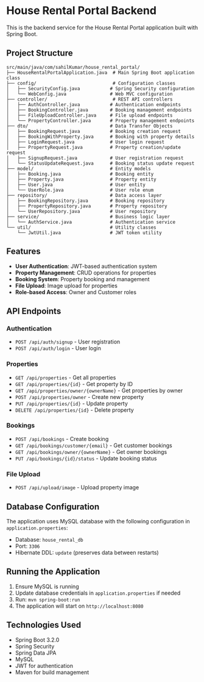 # House Rental Portal Backend

This is the backend service for the House Rental Portal application built with Spring Boot.

## Project Structure

```
src/main/java/com/sahilKumar/house_rental_portal/
├── HouseRentalPortalApplication.java  # Main Spring Boot application class
├── config/                            # Configuration classes
│   ├── SecurityConfig.java           # Spring Security configuration
│   └── WebConfig.java                # Web MVC configuration
├── controller/                        # REST API controllers
│   ├── AuthController.java           # Authentication endpoints
│   ├── BookingController.java        # Booking management endpoints
│   ├── FileUploadController.java     # File upload endpoints
│   └── PropertyController.java       # Property management endpoints
├── dto/                              # Data Transfer Objects
│   ├── BookingRequest.java           # Booking creation request
│   ├── BookingWithProperty.java      # Booking with property details
│   ├── LoginRequest.java             # User login request
│   ├── PropertyRequest.java          # Property creation/update request
│   ├── SignupRequest.java            # User registration request
│   └── StatusUpdateRequest.java      # Booking status update request
├── model/                            # Entity models
│   ├── Booking.java                  # Booking entity
│   ├── Property.java                 # Property entity
│   ├── User.java                     # User entity
│   └── UserRole.java                 # User role enum
├── repository/                       # Data access layer
│   ├── BookingRepository.java        # Booking repository
│   ├── PropertyRepository.java       # Property repository
│   └── UserRepository.java           # User repository
├── service/                          # Business logic layer
│   └── AuthService.java              # Authentication service
└── util/                             # Utility classes
    └── JwtUtil.java                  # JWT token utility
```

## Features

- **User Authentication**: JWT-based authentication system
- **Property Management**: CRUD operations for properties
- **Booking System**: Property booking and management
- **File Upload**: Image upload for properties
- **Role-based Access**: Owner and Customer roles

## API Endpoints

### Authentication
- `POST /api/auth/signup` - User registration
- `POST /api/auth/login` - User login

### Properties
- `GET /api/properties` - Get all properties
- `GET /api/properties/{id}` - Get property by ID
- `GET /api/properties/owner/{ownerName}` - Get properties by owner
- `POST /api/properties/owner` - Create new property
- `PUT /api/properties/{id}` - Update property
- `DELETE /api/properties/{id}` - Delete property

### Bookings
- `POST /api/bookings` - Create booking
- `GET /api/bookings/customer/{email}` - Get customer bookings
- `GET /api/bookings/owner/{ownerName}` - Get owner bookings
- `PUT /api/bookings/{id}/status` - Update booking status

### File Upload
- `POST /api/upload/image` - Upload property image

## Database Configuration

The application uses MySQL database with the following configuration in `application.properties`:

- Database: `house_rental_db`
- Port: `3306`
- Hibernate DDL: `update` (preserves data between restarts)

## Running the Application

1. Ensure MySQL is running
2. Update database credentials in `application.properties` if needed
3. Run: `mvn spring-boot:run`
4. The application will start on `http://localhost:8080`

## Technologies Used

- Spring Boot 3.2.0
- Spring Security
- Spring Data JPA
- MySQL
- JWT for authentication
- Maven for build management